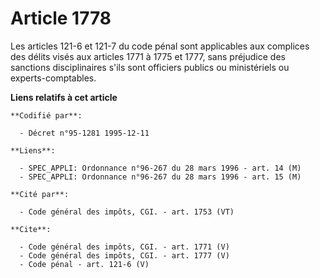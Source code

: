 # Article 1778

Les articles 121-6 et 121-7 du code pénal sont applicables aux complices des délits visés aux articles 1771 à 1775 et 1777,
sans préjudice des sanctions disciplinaires s'ils sont officiers publics ou ministériels ou experts-comptables.

**Liens relatifs à cet article**

	**Codifié par**:

	  - Décret n°95-1281 1995-12-11

	**Liens**:

	  - SPEC_APPLI: Ordonnance n°96-267 du 28 mars 1996 - art. 14 (M)
	  - SPEC_APPLI: Ordonnance n°96-267 du 28 mars 1996 - art. 15 (M)

	**Cité par**:

	  - Code général des impôts, CGI. - art. 1753 (VT)

	**Cite**:

	  - Code général des impôts, CGI. - art. 1771 (V)
	  - Code général des impôts, CGI. - art. 1777 (V)
	  - Code pénal - art. 121-6 (V)
